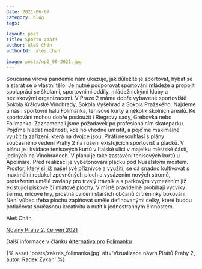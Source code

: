 ```yaml
---
date: 2021-06-07
category: blog
tags:
    
layout: post
title: Sportu zdar!
author: Aleš Chán
authorId:  ales.chan

image: posts/np2_06-2021.jpg
---
```


Současná virová pandemie nám ukazuje, jak důležité je sportovat, hýbat se a starat se o vlastní tělo. Je nutné podporovat sportování mládeže a propojit spolupráci se školami, sportovními oddíly, mládežnickými kluby a neziskovými organizacemi. V Praze 2 máme dobře vybavené sportoviště Sokola Královské Vinohrady, Sokola Vyšehrad a Sokola Pražského. Najdeme u nás i sportovní halu Folimanka, tenisové kurty a několik školních areálů. Ke sportování mohou dobře posloužit i Riegrovy sady, Grébovka nebo Folimanka. Zaznamenali jsme požadavek po profesionálním skateparku. Pojďme hledat možnosti, kde ho vhodně umístit, a pojďme maximálně využít ta zařízení, která na dvojce jsou. Piráti nesouhlasí s plány současného vedení Prahy 2 na rušení existujících sportovišť a plácků. V plánu je likvidace tenisových kurtů v Italské ulici v majetku městské části, jediných na Vinohradech. V plánu je také zastavění tenisových kurtů u Apolináře. Před realizací je vybetonování plácku pod Nuselským mostem. Prostor, který si již našel své příznivce a využití, se dá snadno kultivovat s maximální redukcí zpevněných ploch a vysázením nových stromů, protažením umělé závlahy pro trvalý trávník a s parkovým vymezením již existující pískové či mlatové plochy. V místě pravidelně probíhají výcviky šermu, míčové hry, prostná cvičení starších občanů či tréninky boxování. Není vůbec třeba plochu zaplňovat uměle definovanými celky, které budou potlačovat současnou kreativitu a nutit k jednostranným činnostem.

Aleš Chán

[Noviny Prahy 2, červen 2021](https://praha2.cz/file/uuw1/06-2021-PRAHA-NOVINY-WEB.pdf)

Další informace v článku [Alternativa pro Folimanku](https://praha2.pirati.cz/aktuality/alternativa-pro-folimanku.html)

{% asset 'posts/zakres_folimanka.jpg' alt='Vizualizace návrh Pirátů Prahy 2, autor: Radek Zykan' %}
